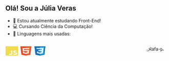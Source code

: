## Olá! Sou a Júlia Veras
- 🌱 Estou atualmente estudando Front-End!
- 💻 Cursando Ciência da Computação!
- 🧐 Linguagens mais usadas:
<div style="display: inline_block"><br>
  <img align="" alt="Julia-Js" height="30" width="40" src="https://raw.githubusercontent.com/devicons/devicon/master/icons/javascript/javascript-plain.svg">
  <img align="" alt="Julia-HTML" height="30" width="40" src="https://raw.githubusercontent.com/devicons/devicon/master/icons/html5/html5-original.svg">
  <img align="" alt="Julia-CSS" height="30" width="40" src="https://raw.githubusercontent.com/devicons/devicon/master/icons/css3/css3-original.svg">
  <img align="right" alt="Rafa-pic" height="150" style="border-radius:50px;" src="https://media.discordapp.net/attachments/866079581367042088/1070480852565360680/79mgvk.gif">
